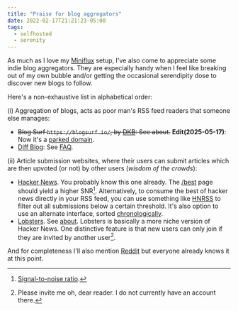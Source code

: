 ```yaml
---
title: "Praise for blog aggregators"
date: 2022-02-17T21:21:23-05:00
tags:
  - selfhosted
  - serenity
---
```


As much as I love my [Miniflux](https://miniflux.app/) setup, I've also come to
appreciate some indie blog aggregators. They are especially handy when I feel
like breaking out of my own bubble and/or getting the occasional serendipity dose
to discover new blogs to follow.

Here's a non-exhaustive list in alphabetical order:

(i) Aggregation of blogs, acts as poor man's RSS feed readers that someone else manages:

- ~~Blog Surf `https://blogsurf.io/`, by [DKB](https://dkb.io/): See about.~~ **Edit(2025-05-17)**: Now it's a [parked domain](https://en.wikipedia.org/wiki/Domain_parking).
- [Diff Blog](https://diff.blog/): See [FAQ](https://diff.blog/FAQ/).

(ii) Article submission websites, where their users can submit articles which are then upvoted (or not) by other users (_wisdom of the crowds_):

- [Hacker News](https://news.ycombinator.com/). You probably know this one already. The [/best](https://news.ycombinator.com/best) page should yield a higher SNR[^1]. Alternatively, to consume the best of hacker news directly in your RSS feed, you can use something like [HNRSS](https://hnrss.org/newest?points=250) to filter out all submissions below a certain threshold. It's also option to use an alternate interface, sorted [chronologically](https://hckrnews.com/).
- [Lobsters](https://lobste.rs/). See [about](https://lobste.rs/about). Lobsters is basically a more niche version of Hacker News. One distinctive feature is that new users can only join if they are invited by another user[^2].

And for completeness I'll also mention [Reddit](https://reddit.com/) but everyone already knows it at this point.


[^1]: [Signal-to-noise ratio](https://en.wikipedia.org/wiki/Signal-to-noise_ratio).
[^2]: Please invite me oh, dear reader. I do not currently have an account there.
